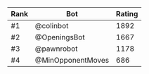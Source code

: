 Rank|Bot|Rating
---|---|---
#1|@colinbot|1892
#2|@OpeningsBot|1667
#3|@pawnrobot|1178
#4|@MinOpponentMoves|686
